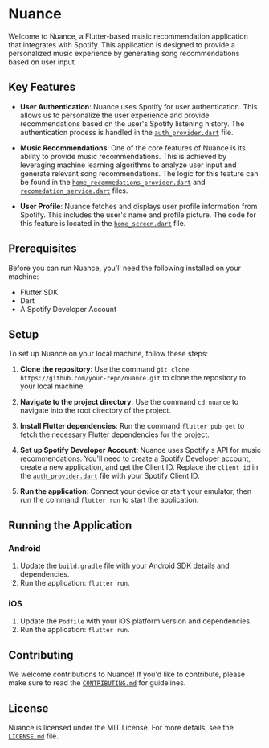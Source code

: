 # Nuance

Welcome to Nuance, a Flutter-based music recommendation application that integrates with Spotify. This application is designed to provide a personalized music experience by generating song recommendations based on user input. 

## Key Features

- **User Authentication**: Nuance uses Spotify for user authentication. This allows us to personalize the user experience and provide recommendations based on the user's Spotify listening history. The authentication process is handled in the [`auth_provider.dart`](lib/providers/auth_provider.dart#L1-L50) file.

- **Music Recommendations**: One of the core features of Nuance is its ability to provide music recommendations. This is achieved by leveraging machine learning algorithms to analyze user input and generate relevant song recommendations. The logic for this feature can be found in the [`home_recommedations_provider.dart`](lib/providers/home_recommedations_provider.dart#L1-L23) and [`recomedation_service.dart`](lib/services/recomedation_service.dart#L1-L400) files.

- **User Profile**: Nuance fetches and displays user profile information from Spotify. This includes the user's name and profile picture. The code for this feature is located in the [`home_screen.dart`](lib/screens/home_screen.dart#L630-L690) file.

## Prerequisites

Before you can run Nuance, you'll need the following installed on your machine:

- Flutter SDK
- Dart
- A Spotify Developer Account

## Setup

To set up Nuance on your local machine, follow these steps:

1. **Clone the repository**: Use the command `git clone https://github.com/your-repo/nuance.git` to clone the repository to your local machine.

2. **Navigate to the project directory**: Use the command `cd nuance` to navigate into the root directory of the project.

3. **Install Flutter dependencies**: Run the command `flutter pub get` to fetch the necessary Flutter dependencies for the project.

5. **Set up Spotify Developer Account**: Nuance uses Spotify's API for music recommendations. You'll need to create a Spotify Developer account, create a new application, and get the Client ID. Replace the `client_id` in the [`auth_provider.dart`](lib/providers/auth_provider.dart#L1-L50) file with your Spotify Client ID.

6. **Run the application**: Connect your device or start your emulator, then run the command `flutter run` to start the application.

## Running the Application

### Android

1. Update the `build.gradle` file with your Android SDK details and dependencies.
2. Run the application: `flutter run`.

### iOS

1. Update the `Podfile` with your iOS platform version and dependencies.
2. Run the application: `flutter run`.

## Contributing

We welcome contributions to Nuance! If you'd like to contribute, please make sure to read the [`CONTRIBUTING.md`](CONTRIBUTING.md) for guidelines.

## License

Nuance is licensed under the MIT License. For more details, see the [`LICENSE.md`](LICENSE.md) file.